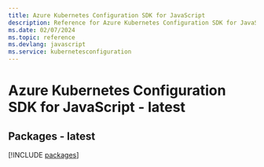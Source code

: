```yaml
---
title: Azure Kubernetes Configuration SDK for JavaScript
description: Reference for Azure Kubernetes Configuration SDK for JavaScript
ms.date: 02/07/2024
ms.topic: reference
ms.devlang: javascript
ms.service: kubernetesconfiguration
---
```

# Azure Kubernetes Configuration SDK for JavaScript - latest
## Packages - latest
[!INCLUDE [packages](kubernetes-configuration-index.md)]